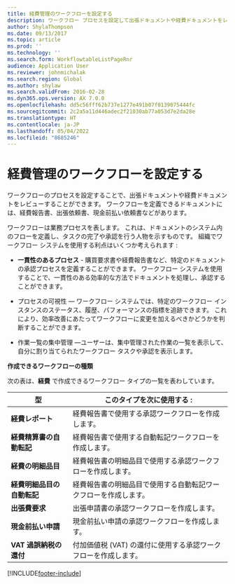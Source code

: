 ```yaml
---
title: 経費管理のワークフローを設定する
description: ワークフロー プロセスを設定して出張ドキュメントや経費ドキュメントをレビューすることができます。
author: ShylaThompson
ms.date: 09/13/2017
ms.topic: article
ms.prod: ''
ms.technology: ''
ms.search.form: WorkflowtableListPageRnr
audience: Application User
ms.reviewer: johnmichalak
ms.search.region: Global
ms.author: shylaw
ms.search.validFrom: 2016-02-28
ms.dyn365.ops.version: AX 7.0.0
ms.openlocfilehash: dd5c56fff62b737e1277e491b07f0139075444fc
ms.sourcegitcommit: 2c2a5a11d446adec2f21030ab77a053d7e2da28e
ms.translationtype: HT
ms.contentlocale: ja-JP
ms.lasthandoff: 05/04/2022
ms.locfileid: "8685246"
---
```

# <a name="set-up-expense-management-workflows"></a>経費管理のワークフローを設定する

ワークフローのプロセスを設定することで、出張ドキュメントや経費ドキュメントをレビューすることができます。 ワークフローを定義できるドキュメントには、経費報告書、出張依頼書、現金前払い依頼書などがあります。

ワークフローは業務プロセスを表します。 これは、ドキュメントのシステム内のフローを定義し、タスクの完了や承認を行う人物を示すものです。 組織でワークフロー システムを使用する利点はいくつか考えられます :

-   **一貫性のあるプロセス** - 購買要求書や経費報告書など、特定のドキュメントの承認プロセスを定義することができます。 ワークフロー システムを使用することで、一貫性のある効率的な方法でドキュメントを処理し、承認することができます。

-   プロセスの可視性 — ワークフロー システムでは、特定のワークフロー インスタンスのステータス、履歴、パフォーマンスの指標を追跡できます。 これにより、効率改善にあたってワークフローに変更を加えるべきかどうかを判断することができます。

-   作業一覧の集中管理 —ユーザーは、集中管理された作業の一覧を表示して、自分に割り当てられたワークフロー タスクや承認を表示します。 

**作成できるワークフローの種類**

次の表は、**経費** で作成できるワークフロー タイプの一覧を表わしています。


|              <strong>型</strong>              |                   <strong>このタイプを次に使用する :</strong>                   |
|-------------------------------------------------|-----------------------------------------------------------------------|
|         <strong>経費レポート</strong>         |            経費報告書で使用する承認ワークフローを作成します。             |
|  <strong>経費精算書の自動転記</strong>   |        経費報告書で使用する自動転記ワークフローを作成します。        |
|       <strong>経費の明細品目</strong>        |     経費報告書の明細品目で使用する承認ワークフローを作成します。      |
| <strong>経費明細品目の自動転記</strong> | 経費報告書の明細品目で使用する自動転記ワークフローを作成します。 |
|       <strong>出張費要求</strong>       |          出張申請書の承認ワークフローを作成します。           |
|      <strong>現金前払い申請</strong>      |         現金前払い申請の承認ワークフローを作成します。          |
|        <strong>VAT 過誤納税の還付</strong>        | 付加価値税 (VAT) の還付に使用する承認ワークフローを作成します。  |



[!INCLUDE[footer-include](../includes/footer-banner.md)]